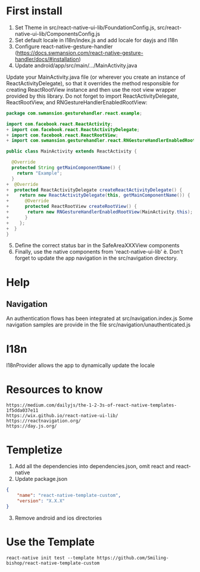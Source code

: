 # First install
1. Set Theme in src/react-native-ui-lib/FoundationConfig.js, src/react-native-ui-lib/ComponentsConfig.js
2. Set default locale in I18n/index.js and add locale for dayjs and I18n
3. Configure react-native-gesture-handler (https://docs.swmansion.com/react-native-gesture-handler/docs/#installation)
4. Update android/app/src/main/.../MainActivity.java

Update your MainActivity.java file (or wherever you create an instance of ReactActivityDelegate), so that it overrides the method responsible for creating ReactRootView instance and then use the root view wrapper provided by this library. Do not forget to import ReactActivityDelegate, ReactRootView, and RNGestureHandlerEnabledRootView:
````java
package com.swmansion.gesturehandler.react.example;

import com.facebook.react.ReactActivity;
+ import com.facebook.react.ReactActivityDelegate;
+ import com.facebook.react.ReactRootView;
+ import com.swmansion.gesturehandler.react.RNGestureHandlerEnabledRootView;

public class MainActivity extends ReactActivity {

  @Override
  protected String getMainComponentName() {
    return "Example";
  }
+  @Override
+  protected ReactActivityDelegate createReactActivityDelegate() {
+    return new ReactActivityDelegate(this, getMainComponentName()) {
+      @Override
+      protected ReactRootView createRootView() {
+       return new RNGestureHandlerEnabledRootView(MainActivity.this);
+      }
+    };
+  }
}
````
5. Define the correct status bar in the SafeAreaXXXView components
6. Finally, use the native components from 'react-native-ui-lib'
è. Don't forget to update the app navigation in the src/navigation directory.

# Help
## Navigation
An authentication flows has been integrated at src/navigation.index.js
Some navigation samples are provide in the file src/navigation/unauthenticated.js

# I18n
I18nProvider allows the app to dynamically update the locale

# Resources to know
````
https://medium.com/dailyjs/the-1-2-3s-of-react-native-templates-1f5dda037e11
https://wix.github.io/react-native-ui-lib/
https://reactnavigation.org/
https://day.js.org/
````

# Templetize
1. Add all the dependencies into dependencies.json, omit react and react-native
2. Update package.json
````json
{    
    "name": "react-native-template-custom", 
    "version": "X.X.X"
}
````
3. Remove android and ios directories

# Use the Template
````
react-native init test --template https://github.com/Smiling-bishop/react-native-template-custom
````

